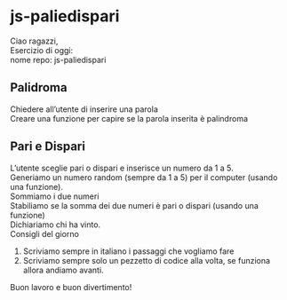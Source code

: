 # js-paliedispari
Ciao ragazzi,<br>
Esercizio di oggi:<br>
nome repo: js-paliedispari<br>
## Palidroma
Chiedere all’utente di inserire una parola<br>
Creare una funzione per capire se la parola inserita è palindroma<br>
## Pari e Dispari
L’utente sceglie pari o dispari e inserisce un numero da 1 a 5.<br>
Generiamo un numero random (sempre da 1 a 5) per il computer (usando una funzione).<br>
Sommiamo i due numeri<br>
Stabiliamo se la somma dei due numeri è pari o dispari (usando una funzione)<br>
Dichiariamo chi ha vinto.<br>
Consigli del giorno
1. Scriviamo sempre in italiano i passaggi che vogliamo fare
2. Scriviamo sempre solo un pezzetto di codice alla volta, se funziona allora andiamo avanti.

Buon lavoro e buon divertimento!